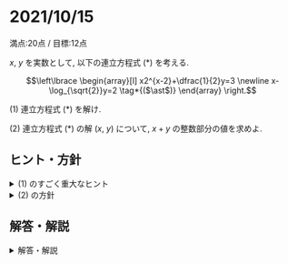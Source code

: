 # 2021/10/15

満点:20点 / 目標:12点

$x$, $y$ を実数として, 以下の連立方程式 $(\ast)$ を考える.

$$\left\lbrace
\begin{array}[l]
x2^{x-2}+\dfrac{1}{2}y=3 \newline
x-\log_{\sqrt{2}}y=2 \tag*{($\ast$)}
\end{array}
\right.$$ 

(1) 連立方程式 $(\ast)$ を解け.

(2) 連立方程式 $(\ast)$ の解 $(x,\ y)$ について, $x+y$ の整数部分の値を求めよ.

<div style="page-break-before:always"></div>

## ヒント・方針

<details markdown="1">
<summary>(1) のすごく重大なヒント</summary>

- $2^x=t$ とおく.

</details>

<details markdown="1">
<summary>(2) の方針</summary>

- 対数の大きさを厳しく評価するために, $\log_a x^2 = 2 \log_a x$ の性質を用いる.

</details>

<div style="page-break-before:always"></div>

## 解答・解説

<details markdown="1">
<summary>解答・解説</summary>

指数・対数の連立方程式の問題です. 頑張って答えを導いていたものの, 怪しい計算をしている答案もありました.

### 指数・対数の計算

特に対数はできることが非常に少ないので, **計算規則に従って計算する**ことを意識しましょう.

- 真数の指数を前に出す $$\log_p a^t = t \log_p a$$
- 底の揃った対数の合成 $$\log_p a + \log_p b = \log_p ab \\ \log_p a - \log_p b = \log_p \frac{a}{b}$$
- 底の変換 $$\log_a b = \frac{\log_p b}{\log_p a}$$

また, 方程式の両辺の対数をとるときは**両辺が正である**必要があります. 真数条件を考えれば当然ですが, 案外見落としがちですので気を付けましょう.

</details>